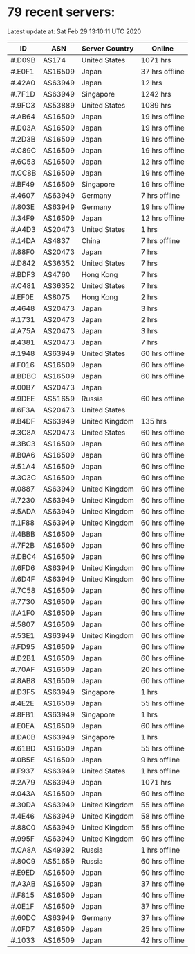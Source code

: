 # 79 recent servers:

Latest update at: Sat Feb 29 13:10:11 UTC 2020

| ID | ASN | Server Country | Online |
| -- | --- | -------------- | ------ |
| #.D09B | AS174 | United States | 1071 hrs |
| #.E0F1 | AS16509 | Japan | 37 hrs offline |
| #.42A0 | AS63949 | Japan | 12 hrs |
| #.7F1D | AS63949 | Singapore | 1242 hrs |
| #.9FC3 | AS53889 | United States | 1089 hrs |
| #.AB64 | AS16509 | Japan | 19 hrs offline |
| #.D03A | AS16509 | Japan | 19 hrs offline |
| #.2D3B | AS16509 | Japan | 19 hrs offline |
| #.C89C | AS16509 | Japan | 19 hrs offline |
| #.6C53 | AS16509 | Japan | 12 hrs offline |
| #.CC8B | AS16509 | Japan | 19 hrs offline |
| #.BF49 | AS16509 | Singapore | 19 hrs offline |
| #.4607 | AS63949 | Germany | 7 hrs offline |
| #.803E | AS63949 | Germany | 19 hrs offline |
| #.34F9 | AS16509 | Japan | 12 hrs offline |
| #.A4D3 | AS20473 | United States | 1 hrs |
| #.14DA | AS4837 | China | 7 hrs offline |
| #.88F0 | AS20473 | Japan | 7 hrs |
| #.D842 | AS36352 | United States | 7 hrs |
| #.BDF3 | AS4760 | Hong Kong | 7 hrs |
| #.C481 | AS36352 | United States | 7 hrs |
| #.EF0E | AS8075 | Hong Kong | 2 hrs |
| #.4648 | AS20473 | Japan | 3 hrs |
| #.1731 | AS20473 | Japan | 2 hrs |
| #.A75A | AS20473 | Japan | 3 hrs |
| #.4381 | AS20473 | Japan | 7 hrs |
| #.1948 | AS63949 | United States | 60 hrs offline |
| #.F016 | AS16509 | Japan | 60 hrs offline |
| #.BDBC | AS16509 | Japan | 60 hrs offline |
| #.00B7 | AS20473 | Japan | |
| #.9DEE | AS51659 | Russia | 60 hrs offline |
| #.6F3A | AS20473 | United States | |
| #.B4DF | AS63949 | United Kingdom | 135 hrs |
| #.3C8A | AS20473 | United States | 60 hrs offline |
| #.3BC3 | AS16509 | Japan | 60 hrs offline |
| #.B0A6 | AS16509 | Japan | 60 hrs offline |
| #.51A4 | AS16509 | Japan | 60 hrs offline |
| #.3C3C | AS16509 | Japan | 60 hrs offline |
| #.0887 | AS63949 | United Kingdom | 60 hrs offline |
| #.7230 | AS63949 | United Kingdom | 60 hrs offline |
| #.5ADA | AS63949 | United Kingdom | 60 hrs offline |
| #.1F88 | AS63949 | United Kingdom | 60 hrs offline |
| #.4BBB | AS16509 | Japan | 60 hrs offline |
| #.7F2B | AS16509 | Japan | 60 hrs offline |
| #.DBC4 | AS16509 | Japan | 60 hrs offline |
| #.6FD6 | AS63949 | United Kingdom | 60 hrs offline |
| #.6D4F | AS63949 | United Kingdom | 60 hrs offline |
| #.7C58 | AS16509 | Japan | 60 hrs offline |
| #.7730 | AS16509 | Japan | 60 hrs offline |
| #.A1F0 | AS16509 | Japan | 60 hrs offline |
| #.5807 | AS16509 | Japan | 60 hrs offline |
| #.53E1 | AS63949 | United Kingdom | 60 hrs offline |
| #.FD95 | AS16509 | Japan | 60 hrs offline |
| #.D2B1 | AS16509 | Japan | 60 hrs offline |
| #.70AF | AS16509 | Japan | 20 hrs offline |
| #.8AB8 | AS16509 | Japan | 60 hrs offline |
| #.D3F5 | AS63949 | Singapore | 1 hrs |
| #.4E2E | AS16509 | Japan | 55 hrs offline |
| #.8FB1 | AS63949 | Singapore | 1 hrs |
| #.E0EA | AS16509 | Japan | 60 hrs offline |
| #.DA0B | AS63949 | Singapore | 1 hrs |
| #.61BD | AS16509 | Japan | 55 hrs offline |
| #.0B5E | AS16509 | Japan | 9 hrs offline |
| #.F937 | AS63949 | United States | 1 hrs offline |
| #.2A79 | AS63949 | Japan | 1071 hrs |
| #.043A | AS16509 | Japan | 60 hrs offline |
| #.30DA | AS63949 | United Kingdom | 55 hrs offline |
| #.4E46 | AS63949 | United Kingdom | 58 hrs offline |
| #.88C0 | AS63949 | United Kingdom | 55 hrs offline |
| #.995F | AS63949 | United Kingdom | 60 hrs offline |
| #.CA8A | AS49392 | Russia | 1 hrs offline |
| #.80C9 | AS51659 | Russia | 60 hrs offline |
| #.E9ED | AS16509 | Japan | 60 hrs offline |
| #.A3AB | AS16509 | Japan | 37 hrs offline |
| #.F815 | AS16509 | Japan | 40 hrs offline |
| #.0E1F | AS16509 | Japan | 37 hrs offline |
| #.60DC | AS63949 | Germany | 37 hrs offline |
| #.0FD7 | AS16509 | Japan | 25 hrs offline |
| #.1033 | AS16509 | Japan | 42 hrs offline |

